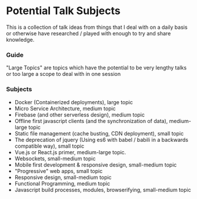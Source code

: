# Potential Talk Subjects

This is a collection of talk ideas from things that I deal with on a daily basis or otherwise have researched / played with enough to try and share knowledge.

### Guide
"Large Topics" are topics which have the potential to be very lengthy talks or too large a scope to deal with in one session

### Subjects
* Docker (Containerized deployments), large topic
* Micro Service Architecture, medium topic
* Firebase (and other serverless design), medium topic
* Offline first javascript clients (and the synchronization of data), medium-large topic
* Static file management (cache busting, CDN deployment), small topic
* The deprecation of jquery (Using es6 with babel / babili in a backwards compatible way), small topic
* Vue.js or React.js primer, medium-large topic.
* Websockets, small-medium topic
* Mobile first development & responsive design, small-medium topic
* "Progressive" web apps, small topic
* Responsive design, small-medium topic
* Functional Programming, medium topic
* Javascript build processes, modules, browserifying, small-medium topic
